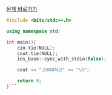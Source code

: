 [문제 바로가기](https://boj.kr/11942)

```c++
#include <bits/stdc++.h>

using namespace std;

int main(){
    cin.tie(NULL);
    cout.tie(NULL);
    ios_base::sync_with_stdio(false);

    cout << "고려대학교" << "\n";

    return 0;
}```